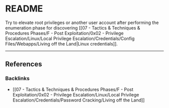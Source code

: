 # README

Try to elevate root privileges or another user account after performing the enumeration phase for discovering [[07 - Tactics & Techniques & Procedures Phases/F - Post Exploitation/0x02 - Privilege Escalation/Linux/Local Privilege Escalation/Credentials/Config Files/Webapps/Living off the Land|Linux credentials]].

---
## References

### Backlinks

- [[07 - Tactics & Techniques & Procedures Phases/F - Post Exploitation/0x02 - Privilege Escalation/Linux/Local Privilege Escalation/Credentials/Password Cracking/Living off the Land]]